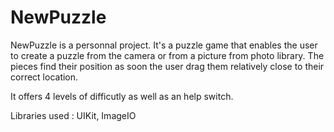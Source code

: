 # NewPuzzle

NewPuzzle is a personnal project. It's a puzzle game that enables the user to create a puzzle from the camera or from a picture from photo library. The pieces find their position as soon the user drag them relatively close to their correct location.

It offers 4 levels of difficutly as well as an help switch.

Libraries used : UIKit, ImageIO


